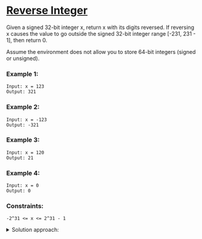 # [Reverse Integer](https://leetcode.com/problems/reverse-integer/)

Given a signed 32-bit integer x, return x with its digits reversed. If reversing x causes the value to go outside the signed 32-bit integer range [-231, 231 - 1], then return 0.

Assume the environment does not allow you to store 64-bit integers (signed or unsigned).

 

### Example 1:

    Input: x = 123   
    Output: 321

### Example 2:

    Input: x = -123   
    Output: -321

### Example 3:

    Input: x = 120   
    Output: 21

### Example 4:

    Input: x = 0   
    Output: 0

 

### Constraints:

    -2^31 <= x <= 2^31 - 1

<details>
<summary>Solution approach:</summary>
Convert the absolute value of the number into a string, reverse the string and convert back to number, adding sign as needed.
</details>
